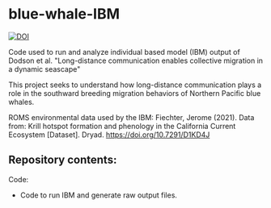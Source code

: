 # blue-whale-IBM

[![DOI](https://zenodo.org/badge/685523396.svg)](https://zenodo.org/badge/latestdoi/685523396)

Code used to run and analyze individual based model (IBM) output of Dodson et al. "Long-distance communication enables collective migration in a dynamic seascape"

This project seeks to understand how long-distance communication plays a role in the southward breeding migration behaviors of Northern Pacific blue whales. 

ROMS environmental data used by the IBM:
Fiechter, Jerome (2021). Data from: Krill hotspot formation and phenology in the California Current Ecosystem [Dataset]. Dryad. https://doi.org/10.7291/D1KD4J


## Repository contents:
Code:
- Code to run IBM and generate raw output files.



